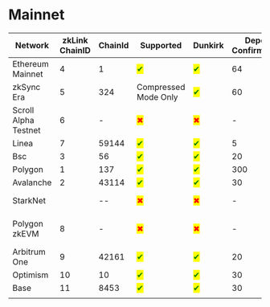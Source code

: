 # Mainnet

<table data-full-width="false"><thead><tr><th width="133">Network</th><th width="86">zkLink ChainID</th><th width="92">ChainId</th><th width="130">Supported</th><th width="93">Dunkirk</th><th width="92">Deposit Confirmations</th><th width="78">Est.</th><th>Comment</th></tr></thead><tbody><tr><td>Ethereum Mainnet</td><td>4</td><td>1</td><td><mark style="color:green;">✔</mark></td><td><mark style="color:green;">✔</mark></td><td>64</td><td>12.8m</td><td>--</td></tr><tr><td>zkSync Era</td><td>5</td><td>324</td><td>Compressed Mode Only</td><td><mark style="color:green;">✔</mark></td><td>60</td><td>1m</td><td>--</td></tr><tr><td>Scroll Alpha Testnet</td><td>6</td><td>-</td><td><mark style="color:red;">✖</mark></td><td><mark style="color:red;">✖</mark></td><td>-</td><td></td><td>Lack of support for Sha2-256</td></tr><tr><td>Linea</td><td>7</td><td>59144</td><td><mark style="color:green;">✔</mark></td><td><mark style="color:green;">✔</mark></td><td>5</td><td>1m</td><td>--</td></tr><tr><td>Bsc</td><td>3</td><td>56</td><td><mark style="color:green;">✔</mark></td><td><mark style="color:green;">✔</mark></td><td>20</td><td>1m</td><td>--</td></tr><tr><td>Polygon</td><td>1</td><td>137</td><td><mark style="color:green;">✔</mark></td><td><mark style="color:green;">✔</mark></td><td>300</td><td>10m</td><td>--</td></tr><tr><td>Avalanche</td><td>2</td><td>43114</td><td><mark style="color:green;">✔</mark></td><td><mark style="color:green;">✔</mark></td><td>30</td><td>1m</td><td>--</td></tr><tr><td>StarkNet</td><td></td><td>--</td><td><mark style="color:red;">✖</mark></td><td><mark style="color:red;">✖</mark></td><td>-</td><td></td><td>Under development</td></tr><tr><td>Polygon zkEVM</td><td>8</td><td>-</td><td><mark style="color:red;">✖</mark></td><td><mark style="color:red;">✖</mark></td><td>-</td><td></td><td>Lack of support for Sha2-256</td></tr><tr><td>Arbitrum One</td><td>9</td><td>42161</td><td><mark style="color:green;">✔</mark></td><td><mark style="color:green;">✔</mark></td><td>20</td><td>1m</td><td>--</td></tr><tr><td>Optimism</td><td>10</td><td>10</td><td><mark style="color:green;">✔</mark></td><td><mark style="color:green;">✔</mark></td><td>30</td><td>1m</td><td></td></tr><tr><td>Base</td><td>11</td><td>8453</td><td><mark style="color:green;">✔</mark></td><td><mark style="color:green;">✔</mark></td><td>30</td><td>1m</td><td></td></tr><tr><td></td><td></td><td></td><td></td><td></td><td></td><td></td><td></td></tr></tbody></table>
